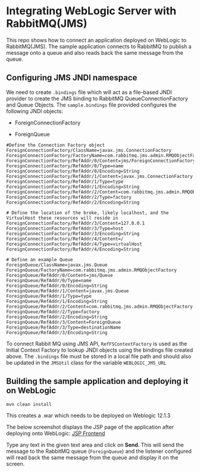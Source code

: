 # Integrating WebLogic Server with RabbitMQ(JMS)
This repo shows how to connect an application deployed on WebLogic to RabbitMQ(JMS). The sample application connects to RabbitMQ to publish a message onto a queue and also reads back the same message from the queue.

## Configuring JMS JNDI namespace

We need to create `.bindings` file which will act as a file-based JNDI provider to create the JMS binding to RabbitMQ QueueConnectionFactory and Queue Objects.
The `sample.bindings` file provided configures the following JNDI objects:

* ForeignConnectionFactory

* ForeignQueue

```
#Define the Connection Factory object
ForeignConnectionFactory/ClassName=javax.jms.ConnectionFactory
ForeignConnectionFactory/FactoryName=com.rabbitmq.jms.admin.RMQObjectFactory
ForeignConnectionFactory/RefAddr/0/Content=jms/ForeignConnectionFactory
ForeignConnectionFactory/RefAddr/0/Type=name
ForeignConnectionFactory/RefAddr/0/Encoding=String
ForeignConnectionFactory/RefAddr/1/Content=javax.jms.ConnectionFactory
ForeignConnectionFactory/RefAddr/1/Type=type
ForeignConnectionFactory/RefAddr/1/Encoding=String
ForeignConnectionFactory/RefAddr/2/Content=com.rabbitmq.jms.admin.RMQObjectFactory
ForeignConnectionFactory/RefAddr/2/Type=factory
ForeignConnectionFactory/RefAddr/2/Encoding=String

# Define the location of the broke, likely localhost, and the VirtualHost these resources will reside in
ForeignConnectionFactory/RefAddr/3/Content=127.0.0.1
ForeignConnectionFactory/RefAddr/3/Type=host
ForeignConnectionFactory/RefAddr/3/Encoding=String
ForeignConnectionFactory/RefAddr/4/Content=/
ForeignConnectionFactory/RefAddr/4/Type=virtualHost
ForeignConnectionFactory/RefAddr/4/Encoding=String

# Define an example Queue
ForeignQueue/ClassName=javax.jms.Queue
ForeignQueue/FactoryName=com.rabbitmq.jms.admin.RMQObjectFactory
ForeignQueue/RefAddr/0/Content=jms/Queue
ForeignQueue/RefAddr/0/Type=name
ForeignQueue/RefAddr/0/Encoding=String
ForeignQueue/RefAddr/1/Content=javax.jms.Queue
ForeignQueue/RefAddr/1/Type=type
ForeignQueue/RefAddr/1/Encoding=String
ForeignQueue/RefAddr/2/Content=com.rabbitmq.jms.admin.RMQObjectFactory
ForeignQueue/RefAddr/2/Type=factory
ForeignQueue/RefAddr/2/Encoding=String
ForeignQueue/RefAddr/3/Content=ForeignQueue
ForeignQueue/RefAddr/3/Type=destinationName
ForeignQueue/RefAddr/3/Encoding=String
```

To connect Rabbit MQ using JMS API, `RefFSContextFactory` is used as the Initial Context Factory to lookup JNDI objects using the bindings file created above.
The `.bindings` file must be stored in a local file path and should also be updated in the `JMSUtil` class for the variable `WEBLOGIC_JMS_URL` 

## Building the sample application and deploying it on WebLogic

`mvn clean install`

This creates a .war which needs to be deployed on Weblogic 12.1.3

The below screenshot displays the JSP page of the application after deploying onto WebLogic:
[JSP Frontend](/images/JSP_Frontend.png)

Type any text in the given text area and click on **Send**. This will send the message to the RabbitMQ queue (`ForeignQueue`) and the listener configured will read back the same message from the queue and display it on the screen.

